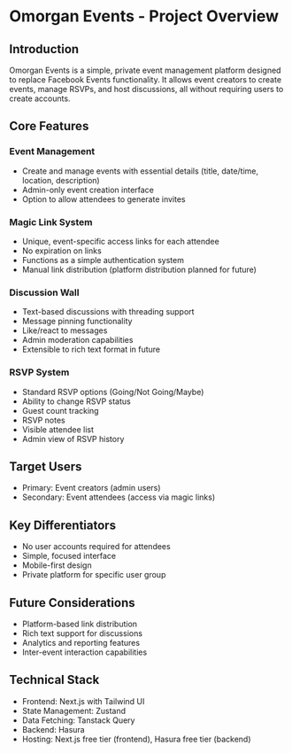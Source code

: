 # Omorgan Events - Project Overview

## Introduction

Omorgan Events is a simple, private event management platform designed to replace Facebook Events functionality. It allows event creators to create events, manage RSVPs, and host discussions, all without requiring users to create accounts.

## Core Features

### Event Management

- Create and manage events with essential details (title, date/time, location, description)
- Admin-only event creation interface
- Option to allow attendees to generate invites

### Magic Link System

- Unique, event-specific access links for each attendee
- No expiration on links
- Functions as a simple authentication system
- Manual link distribution (platform distribution planned for future)

### Discussion Wall

- Text-based discussions with threading support
- Message pinning functionality
- Like/react to messages
- Admin moderation capabilities
- Extensible to rich text format in future

### RSVP System

- Standard RSVP options (Going/Not Going/Maybe)
- Ability to change RSVP status
- Guest count tracking
- RSVP notes
- Visible attendee list
- Admin view of RSVP history

## Target Users

- Primary: Event creators (admin users)
- Secondary: Event attendees (access via magic links)

## Key Differentiators

- No user accounts required for attendees
- Simple, focused interface
- Mobile-first design
- Private platform for specific user group

## Future Considerations

- Platform-based link distribution
- Rich text support for discussions
- Analytics and reporting features
- Inter-event interaction capabilities

## Technical Stack

- Frontend: Next.js with Tailwind UI
- State Management: Zustand
- Data Fetching: Tanstack Query
- Backend: Hasura
- Hosting: Next.js free tier (frontend), Hasura free tier (backend)
